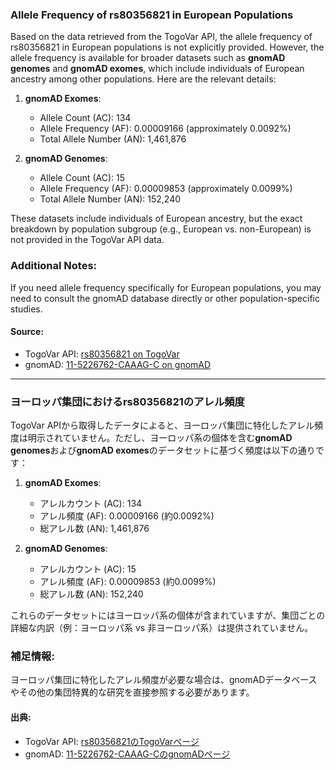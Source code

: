 ### Allele Frequency of rs80356821 in European Populations

Based on the data retrieved from the TogoVar API, the allele frequency of rs80356821 in European populations is not explicitly provided. However, the allele frequency is available for broader datasets such as **gnomAD genomes** and **gnomAD exomes**, which include individuals of European ancestry among other populations. Here are the relevant details:

1. **gnomAD Exomes**:  
   - Allele Count (AC): 134  
   - Allele Frequency (AF): 0.00009166 (approximately 0.0092%)  
   - Total Allele Number (AN): 1,461,876  

2. **gnomAD Genomes**:  
   - Allele Count (AC): 15  
   - Allele Frequency (AF): 0.00009853 (approximately 0.0099%)  
   - Total Allele Number (AN): 152,240  

These datasets include individuals of European ancestry, but the exact breakdown by population subgroup (e.g., European vs. non-European) is not provided in the TogoVar API data.

### Additional Notes:
If you need allele frequency specifically for European populations, you may need to consult the gnomAD database directly or other population-specific studies.

#### Source:
- TogoVar API: [rs80356821 on TogoVar](https://togovar.org/variant/tgv371136709)  
- gnomAD: [11-5226762-CAAAG-C on gnomAD](https://gnomad.broadinstitute.org/variant/11-5226762-CAAAG-C?dataset=gnomad_r4)

---

### ヨーロッパ集団におけるrs80356821のアレル頻度

TogoVar APIから取得したデータによると、ヨーロッパ集団に特化したアレル頻度は明示されていません。ただし、ヨーロッパ系の個体を含む**gnomAD genomes**および**gnomAD exomes**のデータセットに基づく頻度は以下の通りです：

1. **gnomAD Exomes**:  
   - アレルカウント (AC): 134  
   - アレル頻度 (AF): 0.00009166 (約0.0092%)  
   - 総アレル数 (AN): 1,461,876  

2. **gnomAD Genomes**:  
   - アレルカウント (AC): 15  
   - アレル頻度 (AF): 0.00009853 (約0.0099%)  
   - 総アレル数 (AN): 152,240  

これらのデータセットにはヨーロッパ系の個体が含まれていますが、集団ごとの詳細な内訳（例：ヨーロッパ系 vs 非ヨーロッパ系）は提供されていません。

### 補足情報:
ヨーロッパ集団に特化したアレル頻度が必要な場合は、gnomADデータベースやその他の集団特異的な研究を直接参照する必要があります。

#### 出典:
- TogoVar API: [rs80356821のTogoVarページ](https://togovar.org/variant/tgv371136709)  
- gnomAD: [11-5226762-CAAAG-CのgnomADページ](https://gnomad.broadinstitute.org/variant/11-5226762-CAAAG-C?dataset=gnomad_r4)